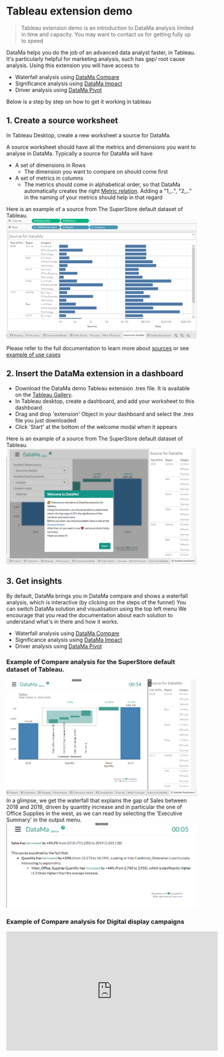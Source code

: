 # Tableau extension demo

> Tableau extension demo is an introduction to DataMa analysis limited in time and capacity. You may want to contact us for getting fully up to speed

DataMa helps you do the job of an advanced data analyst faster, in Tableau.
It's particularly helpful for marketing analysis, such has gap/ root cause analysis.
Using this extension you will have access to
* Waterfall analysis using [DataMa Compare](/compare/compare.md)
* Significance analysis using [DataMa Impact](/impact/impact.md)
* Driver analysis using [DataMa Pivot](/impact/impact.md)

Below is a step by step on how to get it working in tableau

## 1. Create a source worksheet

In Tableau Desktop, create a new worksheet a source for DataMa.

A source worksheet should have all the metrics and dimensions you want to analyse in DataMa.
Typically a source for DataMa will have
* A set of dimensions in Rows
  * The dimension you want to compare on should come first
* A set of metrics in columns
  * The metrics should come in alphabetical order, so that DataMa automatically creates the right [Metric relation](/general/admin/input/metric_relation).
    Adding a "1_..", "2_.." in the naming of your metrics should help in that regard

Here is an example of a source from The SuperStore default dataset of Tableau.
![Source example](images/Source_Example.png)

Please refer to the full documentation to learn more about [sources](/general/admin/input/source) or see [example of use cases](/home/use_cases/use_cases_examples)

## 2. Insert the DataMa extension in a dashboard

* Download the DataMa demo Tableau extension .trex file. It is available on the [Tableau Gallery](https://extensiongallery.tableau.com/extensions).
* In Tableau desktop, create a dashboard, and add your worksheet to this dashboard
* Drag and drop 'extension' Object in your dashboard and select the .trex file you just downloaded
* Click 'Start' at the bottom of the welcome modal when it appears

Here is an example of a source from The SuperStore default dataset of Tableau.
![Dashboard example](images/Dashboard_welcome.png)

## 3. Get insights

By default, DataMa brings you in DataMa compare and shows a waterfall analysis, which is interactive (by clicking on the steps of the funnel)
You can switch DataMa solution and visualisation using the top left menu
We encourage that you read the documentation about each solution to understand what's in there and how it works.

* Waterfall analysis using [DataMa Compare](/compare/compare.md)
* Significance analysis using [DataMa Impact](/impact/impact.md)
* Driver analysis using [DataMa Pivot](/impact/impact.md)

### Example of Compare analysis for the SuperStore default dataset of Tableau.
![Waterfall example](images/Waterfall_Example.png)
In a glimpse, we get the waterfall that explains the gap of Sales between 2018 and 2019, driven by quantity increase and in particular the one of Office Supplies in the west, as we can read by selecting the 'Executive Summary' in the output menu.
![Waterfall example](images/ExecSum_Example.png)

### Example of Compare analysis for Digital display campaigns

<iframe width="560" height="315" src="https://www.youtube.com/embed/OaoVK166Bl0" frameborder="0" allow="accelerometer; autoplay; clipboard-write; encrypted-media; gyroscope; picture-in-picture" allowfullscreen></iframe>

